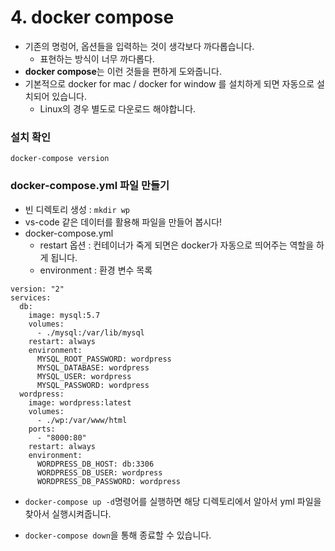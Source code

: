 # 4. docker compose

- 기존의 명렁어, 옵션들을 입력하는 것이 생각보다 까다롭습니다.
  - 표현하는 방식이 너무 까다롭다.
- **docker compose**는 이런 것들을 편하게 도와줍니다.
- 기본적으로 docker for mac / docker for window 를 설치하게 되면 자동으로 설치되어 있습니다.
  - Linux의 경우 별도로 다운로드 해야합니다.



### 설치 확인

```
docker-compose version
```



### docker-compose.yml 파일 만들기

- 빈 디렉토리 생성 : `mkdir wp`
- vs-code 같은 데이터를 활용해 파일을 만들어 봅시다!
- docker-compose.yml
  - restart 옵션 : 컨테이너가 죽게 되면은 docker가 자동으로 띄어주는 역할을 하게 됩니다.
  - environment : 환경 변수 목록

```
version: "2"
services:
  db:
    image: mysql:5.7
    volumes:
      - ./mysql:/var/lib/mysql
    restart: always
    environment:
      MYSQL_ROOT_PASSWORD: wordpress
      MYSQL_DATABASE: wordpress
      MYSQL_USER: wordpress
      MYSQL_PASSWORD: wordpress
  wordpress:
    image: wordpress:latest
    volumes:
      - ./wp:/var/www/html
    ports:
      - "8000:80"
    restart: always
    environment:
      WORDPRESS_DB_HOST: db:3306
      WORDPRESS_DB_USER: wordpress
      WORDPRESS_DB_PASSWORD: wordpress
```

- `docker-compose up -d`명령어를 실행하면 해당 디렉토리에서 알아서 yml 파일을 찾아서 실행시켜줍니다.

- `docker-compose down`을 통해 종료할 수 있습니다.